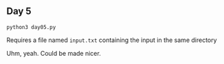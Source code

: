 ## Day 5
```
python3 day05.py
```
Requires a file named `input.txt` containing the input in the same directory

Uhm, yeah. Could be made nicer.
